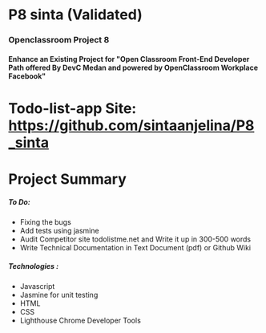 # P8 sinta (Validated)
### Openclassroom Project 8
#### Enhance an Existing Project for "Open Classroom Front-End Developer Path offered By DevC Medan and powered by OpenClassroom Workplace Facebook"

# Todo-list-app Site: https://github.com/sintaanjelina/P8_sinta
# Project Summary 
##### To Do:
- Fixing the bugs
- Add tests using jasmine
- Audit Competitor site todolistme.net and Write it up in 300-500 words
- Write Technical Documentation in Text Document (pdf) or Github Wiki

##### Technologies : 
- Javascript
- Jasmine for unit testing
- HTML
- CSS
- Lighthouse Chrome Developer Tools 
